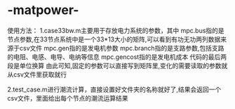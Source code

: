 # -matpower-
使用方法：
1.case33bw.m主要用于存放电力系统的参数，其中
mpc.bus指的是节点参数,在33节点系统中是一个33*13大小的矩阵,可以看到有功无功两列数据来源于csv文件
mpc.gen指的是发电机参数
mpc.branch指的是支路参数,包括支路的电阻、电感、电导、电纳等信息
mpc.gencost指的是发电机成本
代码的最后两段是单位换算
由此可知,固定的参数可以直接写到矩阵里,变化的需要读取的参数就从csv文件里获取就行

2.test_case.m进行潮流计算，直接设置好文件夹的名称就好了,结果会返回一个csv文件，里面给出每个节点的潮流运算结果
